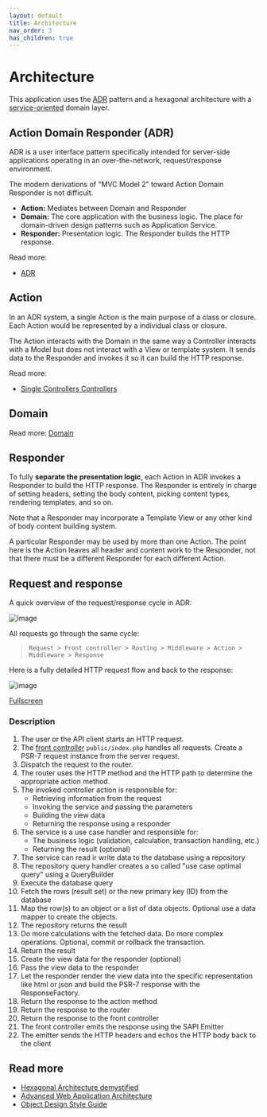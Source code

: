 ```yaml
---
layout: default
title: Architecture
nav_order: 3
has_children: true
---
```


# Architecture

This application uses the [ADR](#action-domain-responder-adr) pattern and a hexagonal architecture with a [service-oriented](#service-oriented-architecture-soa) domain layer.  

## Action Domain Responder (ADR)

ADR is a user interface pattern specifically intended for server-side applications operating in an over-the-network, request/response environment.

The modern derivations of "MVC Model 2"  toward Action Domain Responder is not difficult. 

* **Action:** Mediates between Domain and Responder
* **Domain:** The core application with the business logic. The place for domain-driven design patterns such as Application Service.
* **Responder:** Presentation logic. The Responder builds the HTTP response.

Read more:

* [ADR](https://github.com/pmjones/adr/blob/master/ADR.md)

## Action

In an ADR system, a single Action is the main purpose of a class or closure. Each Action would be represented by a individual class or closure.

The Action interacts with the Domain in the same way a Controller interacts with a Model but does not interact with a View or template system. It sends data to the Responder and invokes it so it can build the HTTP response.

Read more:

* [Single Controllers Controllers](controllers.md)

## Domain

Read more: [Domain](architecture/domain.md)

## Responder

To fully **separate the presentation logic**, each Action in ADR invokes a Responder to build the HTTP response. The Responder is entirely in charge of setting headers, setting the body content, picking content types, rendering templates, and so on.

Note that a Responder may incorporate a Template View or any other kind of body content building system.

A particular Responder may be used by more than one Action. The point here is the Action leaves all header and content work to the Responder, not that there must be a different Responder for each different Action.

## Request and response

A quick overview of the request/response cycle in ADR:

![image](https://user-images.githubusercontent.com/781074/67461691-3c34a880-f63e-11e9-8266-2119ac98f639.png)

All requests go through the same cycle:  

> `Request > Front controller > Routing > Middleware > Action > Middleware > Response`

Here is a fully detailed HTTP request flow and back to the response:

![image](https://user-images.githubusercontent.com/781074/59540964-b2dad000-8eff-11e9-89da-aa98e400bd88.png)

[Fullscreen](https://user-images.githubusercontent.com/781074/59540964-b2dad000-8eff-11e9-89da-aa98e400bd88.png)

### Description

1. The user or the API client starts an HTTP request. 
2. The [front controller](https://en.wikipedia.org/wiki/Front_controller) `public/index.php` handles all requests. Create a PSR-7 request instance from the server request.
3. Dispatch the request to the router.
4. The router uses the HTTP method and the HTTP path to determine the appropriate action method.
5. The invoked controller action is responsible for:
   * Retrieving information from the request
   * Invoking the service and passing the parameters
   * Building the view data
   * Returning the response using a responder
6. The service is a use case handler and responsible for:
   * The business logic (validation, calculation, transaction handling, etc.)
   * Returning the result (optional)
7. The service can read ir write data to the database using a repository
8. The repository query handler creates a so called "use case optimal query" using a QueryBuilder
9. Execute the database query
10. Fetch the rows (result set) or the new primary key (ID) from the database
11. Map the row(s) to an object or a list of data objects. Optional use a data mapper to create the objects.
12. The repository returns the result
13. Do more calculations with the fetched data. Do more complex operations. Optional, commit or rollback the transaction.
14. Return the result
15. Create the view data for the responder (optional)
16. Pass the view data to the responder
17. Let the responder render the view data into the specific representation like html or json and build the PSR-7 response with the ResponseFactory. 
18. Return the response to the action method
19. Return the response to the router
20. Return the response to the front controller
21. The front controller emits the response using the SAPI Emitter
22. The emitter sends the HTTP headers and echos the HTTP body back to the client

## Read more

* [Hexagonal Architecture demystified](https://madewithlove.be/hexagonal-architecture-demystified/)
* [Advanced Web Application Architecture](https://www.slideshare.net/matthiasnoback/advanced-web-application-architecture-full-stack-europe-2019)
* [Object Design Style Guide](https://www.manning.com/books/object-design-style-guide?a_aid=object-design&a_bid=4e089b42)

